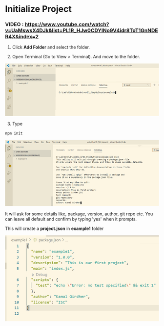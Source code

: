 # Initialize Project

### VIDEO : https://www.youtube.com/watch?v=UaMswsX4DJk&list=PL1R_HJw0CDYINo9V4idr8ToT1GnNDER4X&index=2

1. Click **Add Folder** and select the folder.

2. Open Terminal (Go to View > Terminal). And move to the folder.

![Terminal](/images/vscode_terminal.png)

3. Type
```
npm init
```

![npm init](/images/npm_init.png)

It will ask for some details like, package, version, author, git repo etc. You can leave all default and confirm by typing 'yes' when it prompts.

This will create a **project.json** in **example1** folder

![Porject.json](/images/project_json_after_npm_init.png)